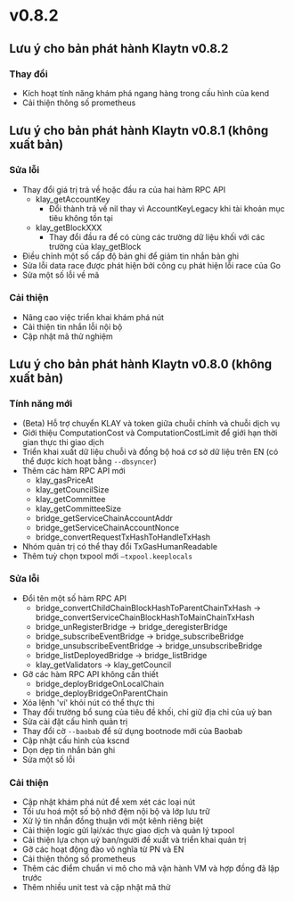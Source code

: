 # v0.8.2

## Lưu ý cho bản phát hành Klaytn v0.8.2 <a id="release-notes-for-klaytn-v0-8-2"></a>

### Thay đổi <a id="changes"></a>
* Kích hoạt tính năng khám phá ngang hàng trong cấu hình của kend
* Cải thiện thông số prometheus


## Lưu ý cho bản phát hành Klaytn v0.8.1 (không xuất bản) <a id="release-notes-for-klaytn-v0-8-1-unpublished"></a>

### Sửa lỗi <a id="fixes"></a>
* Thay đổi giá trị trả về hoặc đầu ra của hai hàm RPC API
   * klay_getAccountKey
       * Đổi thành trả về nil thay vì AccountKeyLegacy khi tài khoản mục tiêu không tồn tại
   * klay_getBlockXXX
       * Thay đổi đầu ra để có cùng các trường dữ liệu khối với các trường của klay_getBlock
* Điều chỉnh một số cấp độ bản ghi để giảm tin nhắn bản ghi
* Sửa lỗi data race được phát hiện bởi công cụ phát hiện lỗi race của Go
* Sửa một số lỗi về mã

### Cải thiện <a id="improvements"></a>
* Nâng cao việc triển khai khám phá nút
* Cải thiện tin nhắn lỗi nội bộ
* Cập nhật mã thử nghiệm


## Lưu ý cho bản phát hành Klaytn v0.8.0 (không xuất bản) <a id="release-notes-for-klaytn-v0-8-0-unpublished"></a>

### Tính năng mới <a id="new-features"></a>
* (Beta) Hỗ trợ chuyển KLAY và token giữa chuỗi chính và chuỗi dịch vụ
* Giới thiệu ComputationCost và ComputationCostLimit để giới hạn thời gian thực thi giao dịch
* Triển khai xuất dữ liệu chuỗi và đồng bộ hoá cơ sở dữ liệu trên EN (có thể được kích hoạt bằng `--dbsyncer`)
* Thêm các hàm RPC API mới
   * klay_gasPriceAt
   * klay_getCouncilSize
   * klay_getCommittee
   * klay_getCommitteeSize
   * bridge_getServiceChainAccountAddr
   * bridge_getServiceChainAccountNonce
   * bridge_convertRequestTxHashToHandleTxHash
* Nhóm quản trị có thể thay đổi TxGasHumanReadable
* Thêm tuỳ chọn txpool mới `—txpool.keeplocals`

### Sửa lỗi <a id="fixes"></a>
* Đổi tên một số hàm RPC API
   * bridge_convertChildChainBlockHashToParentChainTxHash -> bridge_convertServiceChainBlockHashToMainChainTxHash
   * bridge_unRegisterBridge -> bridge_deregisterBridge
   * bridge_subscribeEventBridge -> bridge_subscribeBridge
   * bridge_unsubscribeEventBridge -> bridge_unsubscribeBridge
   * bridge_listDeployedBridge -> bridge_listBridge
   * klay_getValidators -> klay_getCouncil
* Gỡ các hàm RPC API không cần thiết
   * bridge_deployBridgeOnLocalChain
   * bridge_deployBridgeOnParentChain
* Xóa lệnh 'ví' khỏi nút có thể thực thi
* Thay đổi trường bổ sung của tiêu đề khối, chỉ giữ địa chỉ của uỷ ban
* Sửa cài đặt cấu hình quản trị
* Thay đổi cờ `--baobab` để sử dụng bootnode mới của Baobab
* Cập nhật cấu hình của kscnd
* Dọn dẹp tin nhắn bản ghi
* Sửa một số lỗi

### Cải thiện <a id="improvements"></a>
* Cập nhật khám phá nút để xem xét các loại nút
* Tối ưu hoá một số bộ nhớ đệm nội bộ và lớp lưu trữ
* Xử lý tin nhắn đồng thuận với một kênh riêng biệt
* Cải thiện logic gửi lại/xác thực giao dịch và quản lý txpool
* Cải thiện lựa chọn uỷ ban/người đề xuất và triển khai quản trị
* Gỡ các hoạt động đào vô nghĩa từ PN và EN
* Cải thiện thông số prometheus
* Thêm các điểm chuẩn vi mô cho mã vận hành VM và hợp đồng đã lập trước
* Thêm nhiều unit test và cập nhật mã thử

